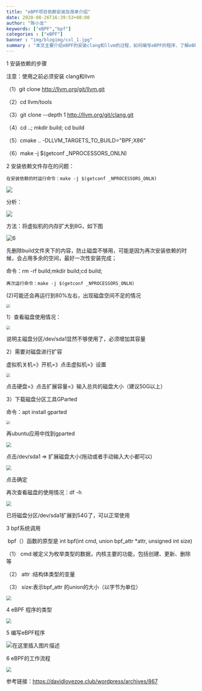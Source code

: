 ```yaml
---
title: "eBPF项目依赖安装及简单介绍"
date: 2020-08-26T16:39:53+08:00
author: "陈小龙"
keywords: ["eBPF","bpf"]
categories : ["eBPF"]
banner : "img/blogimg/cxl_1.jpg"
summary : "本文主要介绍eBPF的安装clang和llvm的过程，如何编写eBPF的程序、了解eBPF的工作流程和程序的一些基本的数据类型。在安装eBPF的时候遇到的问题及解决办法"
---
```


1 安装依赖的步骤

注意：使用之前必须安装 clang和llvm

（1）git clone http://llvm.org/git/llvm.git

 （2）cd llvm/tools

 （3）git clone --depth 1 http://llvm.org/git/clang.git

 （4）cd ..; mkdir build; cd build

 （5）cmake .. -DLLVM_TARGETS_TO_BUILD="BPF;X86"

 （6）make -j $(getconf _NPROCESSORS_ONLN)

2 安装依赖文件存在的问题：

```
在安装依赖的时运行命令：make -j $(getconf _NPROCESSORS_ONLN)
```

![](img/5.png)

分析：

![](img/14.png)

方法：将虚拟机的内存扩大到8G，如下图

![6](img/6.png)

先删除build文件夹下的内容，防止磁盘不够用，可能是因为再次安装依赖的时候，会占用多余的空间，最好一次性安装完成；

命令：rm -rf build;mkdir build;cd build; 

```
再次运行命令：make -j $(getconf _NPROCESSORS_ONLN)
```

 (2)可能还会再运行到80%左右，出现磁盘空间不足的情况

<img src="img/7.png" style="zoom:60%;" />

1）查看磁盘使用情况：

<img src="img/8.png" style="zoom:60%;" />

说明主磁盘分区/dev/sda1显然不够使用了，必须增加其容量

2）需要对磁盘进行扩容

虚拟机关机=》开机=》点击虚拟机=》设置

<img src="img/9.png" style="zoom:60%;" />

点击硬盘=》点击扩展容量=》输入总共的磁盘大小（建议50G以上）

3）下载磁盘分区工具GParted

命令：apt install gparted

<img src="img/10.png" style="zoom:60%;" />

再ubuntu应用中找到gparted

<img src="img/11.png" style="zoom:80%;" />

点击/dev/sda1 => 扩展磁盘大小(拖动或者手动输入大小都可以)

<img src="img/12.png" style="zoom:80%;" />

点击确定

再次查看磁盘的使用情况：df -h

<img src="img/13.png" style="zoom:80%;" />

 已将磁盘分区/dev/sda1扩展到54G了，可以正常使用



3 bpf系统调用

​    bpf（）函数的原型是 int bpf(int cmd, union bpf_attr *attr, unsigned int size)

（1）   cmd:被定义为枚举类型的数据，内核主要的功能，包括创建、更新、删除等

（2）   attr :结构体类型的变量

（3）   size:表示bpf_attr 的union的大小（以字节为单位）

<img src="img/1.png" style="zoom:80%;" />

4 eBPF 程序的类型

<img src="img/2.png" style="zoom:80%;" />

5 编写eBPF程序

![在这里插入图片描述](img/3.png)

6 eBPF的工作流程

<img src="img/4.png" style="zoom:80%;" />

 

参考链接：https://davidlovezoe.club/wordpress/archives/867 

